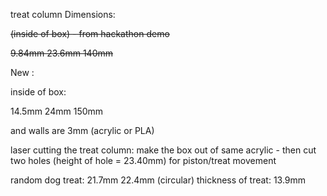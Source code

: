 treat column Dimensions:

<s>
(inside of box) - from hackathon demo

9.84mm
23.6mm
140mm
</s>

New :

inside of box:

14.5mm
24mm
150mm

and walls are 3mm (acrylic or PLA)

laser cutting the treat column:
make the box out of same acrylic - then cut two holes (height of hole = 23.40mm) for piston/treat movement

random dog treat:
21.7mm
22.4mm
(circular)
thickness of treat: 13.9mm
